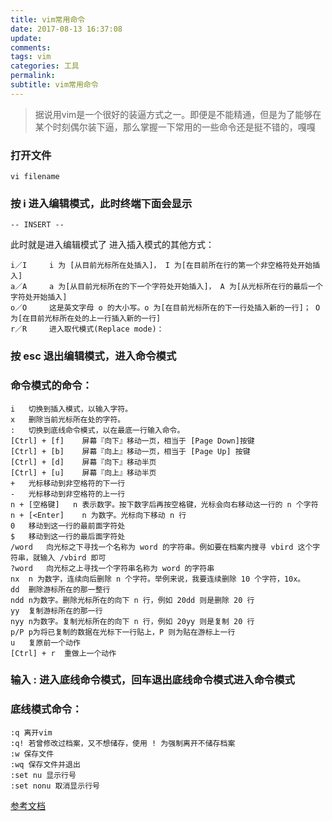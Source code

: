 ```yaml
---
title: vim常用命令
date: 2017-08-13 16:37:08
update:
comments:
tags: vim
categories: 工具
permalink:
subtitle: vim常用命令
---
```


>据说用vim是一个很好的装逼方式之一。即便是不能精通，但是为了能够在某个时刻偶尔装下逼，那么掌握一下常用的一些命令还是挺不错的，嘎嘎
<!--more-->

### 打开文件
```
vi filename
```

### 按 i 进入编辑模式，此时终端下面会显示
```
-- INSERT --
```
此时就是进入编辑模式了
进入插入模式的其他方式：

    i／I	    i 为 [从目前光标所在处插入]， I 为[在目前所在行的第一个非空格符处开始插入]
    a／A 	a 为[从目前光标所在的下一个字符处开始插入]， A 为[从光标所在行的最后一个字符处开始插入]
    o／O 	这是英文字母 o 的大小写。o 为[在目前光标所在的下一行处插入新的一行]； O 为[在目前光标所在处的上一行插入新的一行]
    r／R	    进入取代模式(Replace mode)：

### 按 esc 退出编辑模式，进入命令模式

### 命令模式的命令：
    i   切换到插入模式，以输入字符。
    x   删除当前光标所在处的字符。
    :   切换到底线命令模式，以在最底一行输入命令。
    [Ctrl] + [f]    屏幕『向下』移动一页，相当于 [Page Down]按键
    [Ctrl] + [b]	屏幕『向上』移动一页，相当于 [Page Up] 按键
    [Ctrl] + [d]	屏幕『向下』移动半页
    [Ctrl] + [u]	屏幕『向上』移动半页
    +	光标移动到非空格符的下一行
    -	光标移动到非空格符的上一行
    n + [空格键]   n 表示数字。按下数字后再按空格键，光标会向右移动这一行的 n 个字符
    n + [<Enter]    n 为数字。光标向下移动 n 行
    0   移动到这一行的最前面字符处
    $   移动到这一行的最后面字符处
    /word   向光标之下寻找一个名称为 word 的字符串。例如要在档案内搜寻 vbird 这个字符串，就输入 /vbird 即可
    ?word	向光标之上寻找一个字符串名称为 word 的字符串
    nx  n 为数字，连续向后删除 n 个字符。举例来说，我要连续删除 10 个字符，10x。
    dd  删除游标所在的那一整行
    ndd n为数字。删除光标所在的向下 n 行，例如 20dd 则是删除 20 行
    yy	复制游标所在的那一行
    nyy n为数字。复制光标所在的向下 n 行，例如 20yy 则是复制 20 行
    p/P p为将已复制的数据在光标下一行贴上，P 则为贴在游标上一行
    u   复原前一个动作
    [Ctrl] + r  重做上一个动作



### 输入 : 进入底线命令模式，回车退出底线命令模式进入命令模式
### 底线模式命令：
    :q 离开vim
    :q! 若曾修改过档案，又不想储存，使用 ! 为强制离开不储存档案
    :w 保存文件
    :wq 保存文件并退出
    :set nu 显示行号
    :set nonu 取消显示行号

[参考文档](http://www.runoob.com/linux/linux-vim.html)
